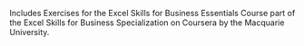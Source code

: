 Includes Exercises for the Excel Skills for Business Essentials Course part of the Excel Skills for Business  Specialization on Coursera by the Macquarie University.